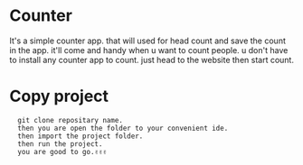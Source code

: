 # Counter

It's a simple counter app.
that will used for head count and save the count in the app.
it'll come and handy when u want to count people.
u don't have to install any counter app to count.
just head to the website then start count.


# Copy project
      
      git clone repositary name.
      then you are open the folder to your convenient ide.
      then import the project folder.
      then run the project.
      you are good to go.✌✌✌
